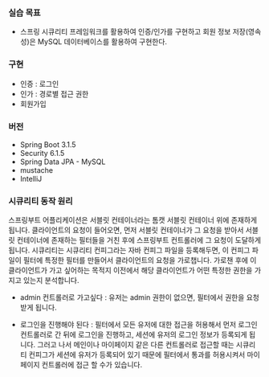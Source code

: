### 실습 목표
- 스프링 시큐리티 프레임워크를 활용하여 인증/인가를 구현하고 회원 정보 저장(영속성)은 MySQL 데이터베이스를 활용하여 구현한다.

### 구현
- 인증 : 로그인
- 인가 : 경로별 접근 권한
- 회원가입
  
### 버전
- Spring Boot 3.1.5
- Security 6.1.5
- Spring Data JPA - MySQL
- mustache
- IntelliJ

### 시큐리티 동작 원리
스프링부트 어플리케이션은 서블릿 컨테이너라는 톰캣 서블릿 컨테이너 위에 존재하게 됩니다.
클라이언트의 요청이 들어오면, 먼저 서블릿 컨테이너가 그 요청을 받아서
서블릿 컨테이너에 존재하는 필터들을 거친 후에 스프링부트 컨트롤러에 그 요청이 도달하게 됩니다.
시큐리티는 시큐리티 컨피그라는 자바 컨피그 파일을 등록해두면,
이 컨피그 파일이 필터에 특정한 필터를 만들어서 클라이언트의 요청을 가로챕니다.
가로챈 후에 이 클라이언트가 가고 싶어하는 목적지 이전에서
해당 클라이언트가 어떤 특정한 권한을 가지고 있는지 분석합니다.

- admin 컨트롤러로 가고싶다
  : 유저는 admin 권한이 없으면, 필터에서 권한을 요청 받게 됩니다.

- 로그인을 진행해야 된다
  : 필터에서 모든 유저에 대한 접근을 허용해서 먼저 로그인 컨트롤러로 간 뒤에
  로그인을 진행하고, 세션에 유저의 로그인 정보가 등록되게 됩니다.
  그러고 나서 메인이나 마이페이지 같은 다른 컨트롤러로 접근할 때는
  시큐리티 컨피그가 세션에 유저가 등록되어 있기 때문에 필터에서 통과를 허용시켜서
  마이페이지 컨트롤러에 접근 할 수가 있습니다.
